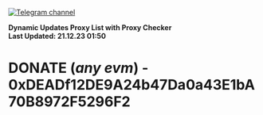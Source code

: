 [![Telegram channel](https://img.shields.io/endpoint?url=https://runkit.io/damiankrawczyk/telegram-badge/branches/master?url=https://t.me/n4z4v0d)](https://t.me/n4z4v0d) 

**Dynamic Updates Proxy List with Proxy Checker**  
**Last Updated: 21.12.23 01:50**

# DONATE (_any evm_) - 0xDEADf12DE9A24b47Da0a43E1bA70B8972F5296F2
